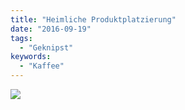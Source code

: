 ```yaml
---
title: "Heimliche Produktplatzierung"
date: "2016-09-19"
tags:
  - "Geknipst"
keywords:
  - "Kaffee"
---
```


![](/images/img_0610.jpg)
